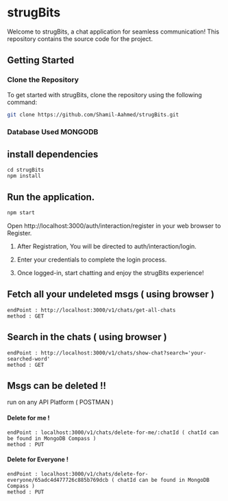 # strugBits

Welcome to strugBits, a chat application for seamless communication! This repository contains the source code for the project.

## Getting Started

### Clone the Repository

To get started with strugBits, clone the repository using the following command:
```bash
git clone https://github.com/Shamil-Aahmed/strugBits.git
```
### Database Used MONGODB

## install dependencies
```
cd strugBits
npm install
```
## Run the application.
```bash
npm start
```

Open http://localhost:3000/auth/interaction/register in your web browser to Register.

1. After Registration, You will be directed to auth/interaction/login.

2. Enter your credentials to complete the login process.

3. Once logged-in, start chatting and enjoy the strugBits experience!

## Fetch all your undeleted msgs ( using browser )
```
endPoint : http://localhost:3000/v1/chats/get-all-chats 
method : GET
```
## Search in the chats ( using browser )
```
endPoint : http://localhost:3000/v1/chats/show-chat?search='your-searched-word'
method : GET
```

## Msgs can be deleted !!
run on any API Platform ( POSTMAN )
#### Delete for me !
```
endPoint : localhost:3000/v1/chats/delete-for-me/:chatId ( chatId can be found in MongoDB Compass )
method : PUT
```
#### Delete for Everyone !
```
endPoint : localhost:3000/v1/chats/delete-for-everyone/65adc4d477726c885b769dcb ( chatId can be found in MongoDB Compass )
method : PUT
```
